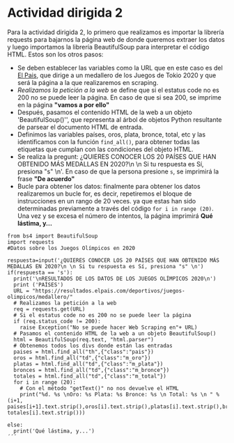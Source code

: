 # Actividad dirigida 2

Para la actividad dirigida 2, lo primero que realizamos es importar la librería requests para bajarnos la página web de donde queremos extraer los datos y luego importamos la librería BeautifulSoup para interpretar el código HTML.
Estos son los otros pasos:
* Se deben establecer las variables como la URL que en este caso es del [El Pais](https://resultados.elpais.com/deportivos/juegos-olimpicos/medallero/), que dirige a un medallero de los Juegos de Tokio 2020 y que será la página a la que realizaremos en scraping.
* *Realizamos la petición a la web* se define que si el estatus code no es 200 no se puede leer la página. En caso de que si sea 200, se imprime en la página **"vamos a por ello"**
* Después, pasamos el contenido HTML de la web a un objeto 'BeautifulSoup()'', que representa al árbol de objetos Python resultante de parsear el documento HTML de entrada.
* Definimos las variables países, oros, plata, bronce, total, etc y las identificamos con la función `find_all()`, para obtener todas las etiquetas que cumplan con las condiciones del objeto HTML.
* Se realiza la pregunt: ¿QUIERES CONOCER LOS 20 PAÍSES QUE HAN OBTENIDO MÁS MEDALLAS EN 2020?\n \n Si tu respuesta es Sí, presiona "s" \n'. En caso de que la persona presione `s`, se imprimirá la frase **"De acuerdo"**
* Bucle para obtener los datos: finalmente para obtener los datos realizaremos un bucle for, es decir, repetiremos el bloque de instrucciones en un rango de 20 veces. ya que estas han sido determinadas previamente a través del código `for i in range (20)`.
Una vez y se excesa el número de intentos, la página imprimirá **Qué lástima, y...**

```
from bs4 import BeautifulSoup
import requests
#Datos sobre los Juegos Olímpicos en 2020

respuesta=input('¿QUIERES CONOCER LOS 20 PAÍSES QUE HAN OBTENIDO MÁS MEDALLAS EN 2020?\n \n Si tu respuesta es Sí, presiona "s" \n')
if(respuesta == 's'):
  print('\nRESULTADOS DE LOS DATOS DE LOS JUEGOS OLÍMPICOS 2020\n')
  print ('PAÍSES')
  URL = "https://resultados.elpais.com/deportivos/juegos-olimpicos/medallero/"
  # Realizamos la petición a la web
  req = requests.get(URL)
  # Si el estatus code no es 200 no se puede leer la página
  if (req.status_code != 200):
    raise Exception("No se puede hacer Web Scraping en"+ URL)
  # Pasamos el contenido HTML de la web a un objeto BeautifulSoup()
  html = BeautifulSoup(req.text, "html.parser")
  # Obtenemos todos los divs donde están las entradas
  paises = html.find_all("th",{"class":"pais"})
  oros = html.find_all("td",{"class":"m_oro"})
  platas = html.find_all("td",{"class":"m_plata"})
  bronces = html.find_all("td",{"class":"m_bronce"})
  totales = html.find_all("td",{"class":"m_total"})
  for i in range (20):
    # Con el método "getText()" no nos devuelve el HTML
    print("%d. %s \nOro: %s Plata: %s Bronce: %s \n Total: %s \n " % (i+1, paises[i+1].text.strip(),oros[i].text.strip(),platas[i].text.strip(),bronces[i].text.strip(), totales[i].text.strip()))

else:
  print('Qué lástima, y...')
´´´
